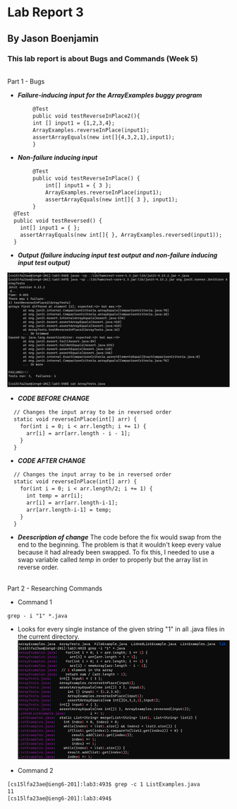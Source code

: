 # Lab Report 3
## By Jason Boenjamin
### This lab report is about Bugs and Commands (Week 5)

<br>
Part 1 - Bugs
<br>

- ***Failure-inducing input for the ArrayExamples buggy program***

```
        @Test
        public void testReverseInPlace2(){
        int [] input1 = {1,2,3,4};
        ArrayExamples.reverseInPlace(input1);
        assertArrayEquals(new int[]{4,3,2,1},input1);
        }
```

- ***Non-failure inducing input***
```
        @Test
        public void testReverseInPlace() {
            int[] input1 = { 3 };
            ArrayExamples.reverseInPlace(input1);
            assertArrayEquals(new int[]{ 3 }, input1);
        }
  @Test
  public void testReversed() {
    int[] input1 = { };
    assertArrayEquals(new int[]{ }, ArrayExamples.reversed(input1));
  }

```

- ***Output (failure inducing input test output and non-failure inducing input test output)***

![Image](CSE15_Lab3_SC1.png)


- ***CODE BEFORE CHANGE***
```
  // Changes the input array to be in reversed order
  static void reverseInPlace(int[] arr) {
    for(int i = 0; i < arr.length; i += 1) {
      arr[i] = arr[arr.length - i - 1];
    }
  }
```

- ***CODE AFTER CHANGE***
```
  // Changes the input array to be in reversed order
  static void reverseInPlace(int[] arr) {
    for(int i = 0; i < arr.length/2; i += 1) {
      int temp = arr[i];
      arr[i] = arr[arr.length-i-1];
      arr[arr.length-i-1] = temp;
    }
  }
```
  

- ***Deescription of change***
The code before the fix would swap from the end to the beginning. The problem is that it wouldn't keep every value because it had already been swapped. To fix this, I needed to use a swap variable called *temp* in order to properly but the array list in reverse order.



<br>
Part 2 - Researching Commands
<br>


- Command 1
```
grep - i "1" *.java
```
  - Looks for every single instance of the given string "1" in all .java files in the current directory.
![Image](CS15L-LAB3-IMG1.png)

- Command 2
```
[cs15lfa23ae@ieng6-201]:lab3:493$ grep -c 1 ListExamples.java
11
[cs15lfa23ae@ieng6-201]:lab3:494$
```

